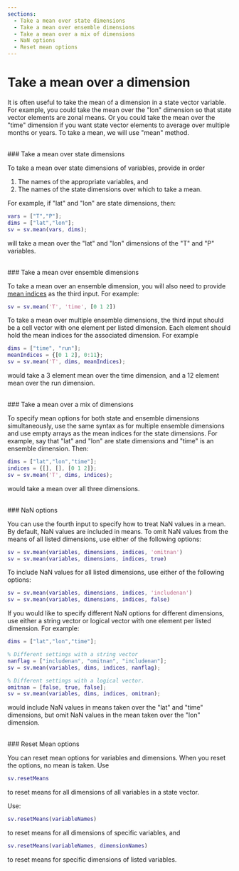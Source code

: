 ```yaml
---
sections:
  - Take a mean over state dimensions
  - Take a mean over ensemble dimensions
  - Take a mean over a mix of dimensions
  - NaN options
  - Reset mean options
---
```


# Take a mean over a dimension

It is often useful to take the mean of a dimension in a state vector variable. For example, you could take the mean over the "lon" dimension so that state vector elements are zonal means. Or you could take the mean over the "time" dimension if you want state vector elements to average over multiple months or years. To take a mean, we will use "mean" method.

<br>
### Take a mean over state dimensions

To take a mean over state dimensions of variables, provide in order
1. The names of the appropriate variables, and
2. The names of the state dimensions over which to take a mean.

For example, if "lat" and "lon" are state dimensions, then:
```matlab
vars = ["T","P"];
dims = ["lat","lon"];
sv = sv.mean(vars, dims);
```
will take a mean over the "lat" and "lon" dimensions of the "T" and "P" variables.

<br>
### Take a mean over ensemble dimensions

To take a mean over an ensemble dimension, you will also need to provide [mean indices](dimension-indices#mean-indices) as the third input. For example:
```matlab
sv = sv.mean('T', 'time', [0 1 2])
```

To take a mean over multiple ensemble dimensions, the third input should be a cell vector with one element per listed dimension. Each element should hold the mean indices for the associated dimension. For example
```matlab
dims = ["time", "run"];
meanIndices = {[0 1 2], 0:11};
sv = sv.mean('T', dims, meanIndices);
```
would take a 3 element mean over the time dimension, and a 12 element mean over the run dimension.

<br>
### Take a mean over a mix of dimensions

To specify mean options for both state and ensemble dimensions simultaneously, use the same syntax as for multiple ensemble dimensions and use empty arrays as the mean indices for the state dimensions. For example, say that "lat" and "lon" are state dimensions and "time" is an ensemble dimension. Then:
```matlab
dims = ["lat","lon","time"];
indices = {[], [], [0 1 2]};
sv = sv.mean('T', dims, indices);
```
would take a mean over all three dimensions.

<br>
### NaN options

You can use the fourth input to specify how to treat NaN values in a mean. By default, NaN values are included in means. To omit NaN values from the means of all listed dimensions, use either of the following options:
```matlab
sv = sv.mean(variables, dimensions, indices, 'omitnan')
sv = sv.mean(variables, dimensions, indices, true)
```

To include NaN values for all listed dimensions, use either of the following options:
```matlab
sv = sv.mean(variables, dimensions, indices, 'includenan')
sv = sv.mean(variables, dimensions, indices, false)
```

If you would like to specify different NaN options for different dimensions, use either a string vector or logical vector with one element per listed dimension. For example:
```matlab
dims = ["lat","lon","time"];

% Different settings with a string vector
nanflag = ["includenan", "omitnan", "includenan"];
sv = sv.mean(variables, dims, indices, nanflag);

% Different settings with a logical vector.
omitnan = [false, true, false];
sv = sv.mean(variables, dims, indices, omitnan);
```
would include NaN values in means taken over the "lat" and "time" dimensions, but omit NaN values in the mean taken over the "lon" dimension.

<br>
### Reset Mean options

You can reset mean options for variables and dimensions. When you reset the options, no mean is taken. Use
```matlab
sv.resetMeans
```
to reset means for all dimensions of all variables in a state vector.

Use:
```matlab
sv.resetMeans(variableNames)
```
to reset means for all dimensions of specific variables, and
```matlab
sv.resetMeans(variableNames, dimensionNames)
```
to reset means for specific dimensions of listed variables.

